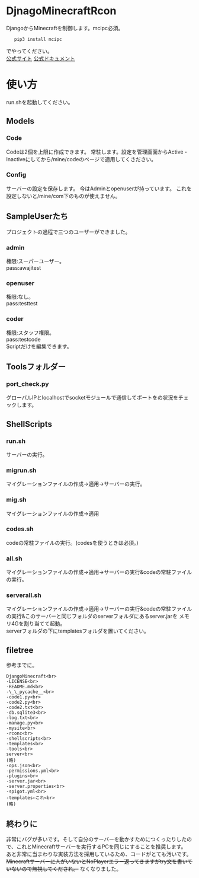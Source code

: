 # DjnagoMinecraftRcon
 DjangoからMinecraftを制御します。mcipc必須。
 ~~~~
    pip3 install mcipc
 ~~~~
 でやってください。<br>[公式サイト](https://pypi.org/project/mcipc/) [公式ドキュメント](https://mcipc.readthedocs.io/en/latest/)
# 使い方
 run.shを起動してください。
## Models
### Code
 Codeは2個を上限に作成できます。
 常駐します。設定を管理画面からActive・Inactiveにしてから/mine/codeのページで適用してくさださい。
### Config
 サーバーの設定を保存します。
 今はAdminとopenuserが持っています。
 これを設定しないと/mine/com下のものが使えません。
## SampleUserたち
 プロジェクトの過程で三つのユーザーができました。
 ### admin
  権限:スーパーユーザー。<br>
  pass:awajitest
 ### openuser
  権限:なし。<br>
  pass:testtest
 ### coder
  権限:スタッフ権限。<br>
  pass:testcode<br>
  Scriptだけを編集できます。
 ## Toolsフォルダー
 ### port_check.py
 グローバルIPとlocalhostでsocketモジュールで通信してポートをの状況をチェックします。
 ## ShellScripts
 ### run.sh
 サーバーの実行。
 ### migrun.sh
 マイグレーションファイルの作成→適用→サーバーの実行。
 ### mig.sh
 マイグレーションファイルの作成→適用
 ### codes.sh
 codeの常駐ファイルの実行。(codesを使うときは必須。)
 ### all.sh
 マイグレーションファイルの作成→適用→サーバーの実行&codeの常駐ファイルの実行。
 ### serverall.sh
 マイグレーションファイルの作成→適用→サーバーの実行&codeの常駐ファイルの実行&このサーバーと同じフォルダのserverフォルダにあるserver.jarを
 メモリ4Gを割り当てて起動。<br>
 serverフォルダの下にtemplatesフォルダを置いてください。
 ## filetree
 参考までに。<br>
~~~~
DjangoMinecraft<br>
-LICENSE<br>
-README.md<br>
-\_\_pycache__<br>
-code1.py<br>
-code2.py<br>
-code2.txt<br>
-db.sqlite3<br>
-log.txt<br>
-manage.py<br>
-mysite<br>
-rconc<br>
-shellscripts<br>
-templates<br>
-tools<br>
server<br>
(略)
-ops.json<br>
-permissions.yml<br>
-plugins<br>
-server.jar<br>
-server.properties<br>
-spigot.yml<br>
-templates⇦これ<br>
(略)
~~~~
## 終わりに
 非常にバグが多いです。そして自分のサーバーを動かすためにつくったりしたので、これとMinecraftサーバーを実行するPCを同じにすることを推奨します。
 あと非常に当まわりな実装方法を採用しているため、コードがとても汚いです。
 ~~Minecraftサーバーに人がいないとNoPlayerエラー返ってきますがtry文を書いていないので無視してくだされ。~~
 なくなりました。
